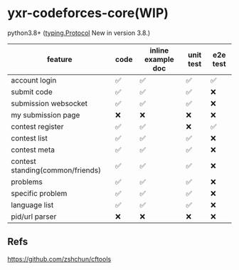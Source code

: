 # yxr-codeforces-core(WIP)

python3.8+ ([typing.Protocol](https://docs.python.org/3/library/typing.html#typing.Protocol) New in version 3.8.)

| feature                          | code | inline example doc | unit test | e2e test |
| -------------------------------- | ---- | ------------------ | --------- | -------- |
| account login                    | ✅    | ✅                  | ✅         | ✅        |
| submit code                      | ✅    | ✅                  | ✅         | ❌        |
| submission websocket             | ✅    | ✅                  | ✅         | ❌        |
| my submission page               | ❌    | ❌                  | ❌         | ❌        |
| contest register                 | ✅    | ✅                  | ❌         | ✅        |
| contest list                     | ✅    | ✅                  | ✅         | ❌        |
| contest meta                     | ✅    | ✅                  | ✅         | ❌        |
| contest standing(common/friends) | ✅    | ✅                  | ✅         | ❌        |
| problems                         | ✅    | ✅                  | ✅         | ❌        |
| specific problem                 | ✅    | ✅                  | ✅         | ❌        |
| language list                    | ✅    | ✅                  | ✅         | ❌        |
| pid/url parser                   | ❌    | ❌                  | ❌         | ❌        |

## Refs

<https://github.com/zshchun/cftools>
